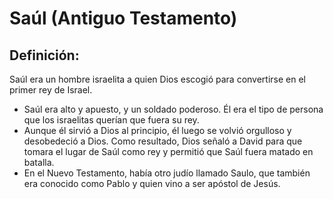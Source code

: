 # Saúl (Antiguo Testamento)

## Definición: 

Saúl era un hombre israelita a quien Dios escogió para convertirse en el primer rey de Israel.

* Saúl era alto y apuesto, y un soldado poderoso. Él era el tipo de persona que los israelitas querían que fuera su rey.
* Aunque él sirvió a Dios al principio, él luego se volvió orgulloso y desobedeció a Dios. Como resultado, Dios señaló a David para que tomara el lugar de Saúl como rey y permitió que Saúl fuera matado en batalla.
* En el Nuevo Testamento, había otro judío llamado Saulo, que también era conocido como Pablo y quien vino a ser apóstol de Jesús.

